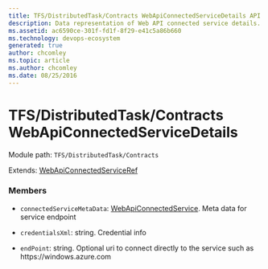 ```yaml
---
title: TFS/DistributedTask/Contracts WebApiConnectedServiceDetails API | Extensions for Azure DevOps Services
description: Data representation of Web API connected service details.
ms.assetid: ac6590ce-301f-fd1f-8f29-e41c5a86b660
ms.technology: devops-ecosystem
generated: true
author: chcomley
ms.topic: article
ms.author: chcomley
ms.date: 08/25/2016
---
```


# TFS/DistributedTask/Contracts WebApiConnectedServiceDetails

Module path: `TFS/DistributedTask/Contracts`

Extends: [WebApiConnectedServiceRef](../../../TFS/DistributedTask/Contracts/WebApiConnectedServiceRef.md)

### Members

- `connectedServiceMetaData`: [WebApiConnectedService](../../../TFS/DistributedTask/Contracts/WebApiConnectedService.md). Meta data for service endpoint

- `credentialsXml`: string. Credential info

- `endPoint`: string. Optional uri to connect directly to the service such as https:\//windows.azure.com
